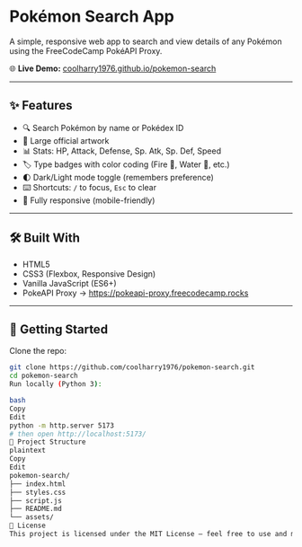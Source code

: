 # Pokémon Search App

A simple, responsive web app to search and view details of any Pokémon using the FreeCodeCamp PokéAPI Proxy.

🌐 **Live Demo:** [coolharry1976.github.io/pokemon-search](https://coolharry1976.github.io/pokemon-search/)

---

## ✨ Features
- 🔍 Search Pokémon by name or Pokédex ID  
- 🎨 Large official artwork  
- 📊 Stats: HP, Attack, Defense, Sp. Atk, Sp. Def, Speed  
- 🏷️ Type badges with color coding (Fire 🔴, Water 🔵, etc.)  
- 🌓 Dark/Light mode toggle (remembers preference)  
- ⌨️ Shortcuts: `/` to focus, `Esc` to clear  
- 📱 Fully responsive (mobile-friendly)  

---

## 🛠️ Built With
- HTML5  
- CSS3 (Flexbox, Responsive Design)  
- Vanilla JavaScript (ES6+)  
- PokeAPI Proxy → https://pokeapi-proxy.freecodecamp.rocks  

---

## 🚀 Getting Started

Clone the repo:

```bash
git clone https://github.com/coolharry1976/pokemon-search.git
cd pokemon-search
Run locally (Python 3):

bash
Copy
Edit
python -m http.server 5173
# then open http://localhost:5173/
📂 Project Structure
plaintext
Copy
Edit
pokemon-search/
├── index.html
├── styles.css
├── script.js
├── README.md
└── assets/
📜 License
This project is licensed under the MIT License — feel free to use and modify.